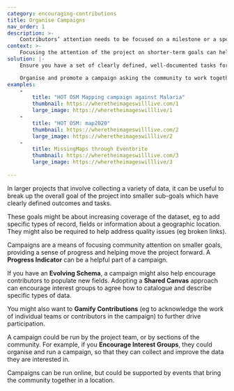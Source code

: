 ```yaml
---
category: encouraging-contributions
title: Organise Campaigns
nav_order: 1
description: >-
    Contributors’ attention needs to be focused on a milestone or a specific set of tasks.
context: >-
    Focusing the attention of the project on shorter-term goals can help build engagement, recruit new users or increase participation. It can also be a useful way to focus attention on smaller goals, such as increasing coverage, fixing errors or capturing new types of data 
solution: |-
    Ensure you have a set of clearly defined, well-documented tasks for the community to achieve. Create a **Progress Indicator** to help you and the community to monitor progress.

    Organise and promote a campaign asking the community to work together to complete these tasks. 
examples:
    -
        title: "HOT OSM Mapping campaign against Malaria"
        thumbnail: https://wheretheimageswilllive.com/1
        large_image: https://wheretheimageswilllive/1
    -
        title: "HOT OSM: map2020"
        thumbnail: https://wheretheimageswilllive.com/2
        large_image: https://wheretheimageswilllive/2
    -
        title: MissingMaps through Eventbrite
        thumbnail: https://wheretheimageswilllive.com/3
        large_image: https://wheretheimageswilllive/3
    
---
```


In larger projects that involve collecting a variety of data, it can be useful to break up the overall goal of the project into smaller sub-goals which have clearly defined outcomes and tasks.

These goals might be about increasing coverage of the dataset, eg to add specific types of record, fields or information about a geographic location. They might also be required to help address quality issues (eg broken links).

Campaigns are a means of focusing community attention on smaller goals, providing a sense of progress and helping move the project forward. A **Progress Indicator** can be a helpful part of a campaign.

If you have an **Evolving Schema**, a campaign might also help encourage contributors to populate new fields. Adopting a **Shared Canvas** approach can encourage interest groups to agree how to catalogue and describe specific types of data.

You might also want to **Gamify Contributions** (eg to acknowledge the work of individual teams or contributors in the campaign) to further drive participation.

A campaign could be run by the project team, or by sections of the community. For example, if you  **Encourage Interest Groups**, they could organise and run a campaign, so that they can collect and improve the data they are interested in.

Campaigns can be run online, but could be supported by events that bring the community together in a location.
